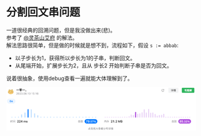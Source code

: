 # 分割回文串问题
一道很经典的回溯问题，但是我没做出来(悲)。   
参考了 [@灵茶山艾府](https://leetcode.cn/u/endlesscheng/) 的解法。  
解法思路很简单，但是做的时候就是想不到，流程如下，假设 `s := abbab`:
- 以子步长为1，获得所以步长为1的子串，判断回文。  
- 从尾端开始，扩展步长为2，且从 步长2 开始判断子串是否为回文。  

说着很抽象，使用debug查看一遍就能大体理解到了。  

![img.png](img.png)